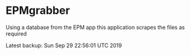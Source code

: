# EPMgrabber
Using a database from the EPM app this application scrapes the files as required


Latest backup: Sun Sep 29 22:56:01 UTC 2019
